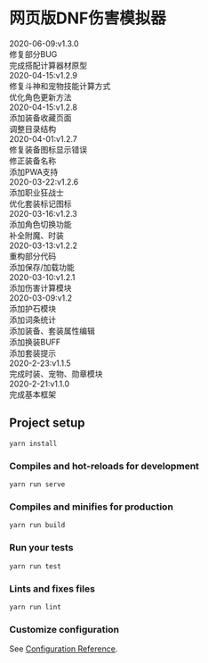 # 网页版DNF伤害模拟器
2020-06-09:v1.3.0     
修复部分BUG      
完成搭配计算器材原型     
2020-04-15:v1.2.9        
修复斗神和宠物技能计算方式            
优化角色更新方法           
2020-04-15:v1.2.8        
添加装备收藏页面      
调整目录结构      
2020-04-01:v1.2.7       
修复装备图标显示错误       
修正装备名称    
添加PWA支持            
2020-03-22:v1.2.6        
添加职业狂战士           
优化套装标记图标            
2020-03-16:v1.2.3        
添加角色切换功能         
补全附魔、时装       
2020-03-13:v1.2.2      
重构部分代码     
添加保存/加载功能     
2020-03-10:v1.2.1                
添加伤害计算模块     
2020-03-09:v1.2                    
添加护石模块         
添加词条统计            
添加装备、套装属性编辑     
添加换装BUFF    
添加套装提示         
2020-2-23:v1.1.5                     
完成时装、宠物、勋章模块               
2020-2-21:v1.1.0                  
完成基本框架                     



## Project setup
```
yarn install
```

### Compiles and hot-reloads for development
```
yarn run serve
```

### Compiles and minifies for production
```
yarn run build
```

### Run your tests
```
yarn run test
```

### Lints and fixes files
```
yarn run lint
```

### Customize configuration
See [Configuration Reference](https://cli.vuejs.org/config/).
